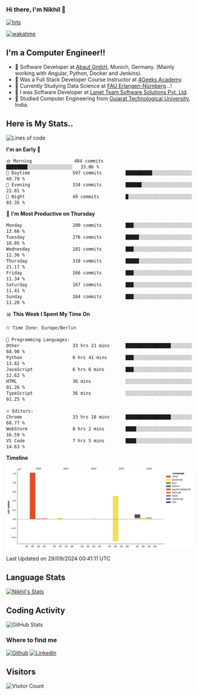 ### Hi there, I'm Nikhil 👋

[![hits](https://hits.sh/github.com/silentsoft/hits.svg?color=2311cc)](https://hits.sh/github.com/silentsoft/hits/)

[![wakatime](https://wakatime.com/badge/user/369b6a3a-7953-4ff9-b7c7-be53d0a7ccc6.svg)](https://wakatime.com/@369b6a3a-7953-4ff9-b7c7-be53d0a7ccc6)

## I'm a  Computer Engineer!!

- 🌱 Software Developer at [Abaut GmbH](https://www.abaut.de/), Munich, Germany. (Mainly working with Angular, Python, Docker and Jenkins).
- 🌱 Was a Full Stack Developer Course Instructor at [4Geeks Academy](https://4geeks.com/).
- 🌱 Currently Studying Data Science at [FAU Erlangen-Nürnberg](https://www.fau.de/)...!
- 🌱 I was Software Developer at [Lanet Team Software Solutions Pvt. Ltd](https://lanetteam.com/).
- 🌱 Studied Computer Engineering from [Gujarat Technological University](https://www.gtu.ac.in/), India.

<h2>Here is My Stats..</h2>

<!--START_SECTION:waka-->
![Lines of code](https://img.shields.io/badge/From%20Hello%20World%20I%27ve%20Written-17.1%20million%20lines%20of%20code-blue)

**I'm an Early 🐤** 

```text
🌞 Morning                484 commits         ████████░░░░░░░░░░░░░░░░░   33.06 % 
🌆 Daytime                597 commits         ██████████░░░░░░░░░░░░░░░   40.78 % 
🌃 Evening                334 commits         ██████░░░░░░░░░░░░░░░░░░░   22.81 % 
🌙 Night                  49 commits          █░░░░░░░░░░░░░░░░░░░░░░░░   03.35 % 
```
📅 **I'm Most Productive on Thursday** 

```text
Monday                   200 commits         ███░░░░░░░░░░░░░░░░░░░░░░   13.66 % 
Tuesday                  276 commits         █████░░░░░░░░░░░░░░░░░░░░   18.85 % 
Wednesday                181 commits         ███░░░░░░░░░░░░░░░░░░░░░░   12.36 % 
Thursday                 310 commits         █████░░░░░░░░░░░░░░░░░░░░   21.17 % 
Friday                   166 commits         ███░░░░░░░░░░░░░░░░░░░░░░   11.34 % 
Saturday                 167 commits         ███░░░░░░░░░░░░░░░░░░░░░░   11.41 % 
Sunday                   164 commits         ███░░░░░░░░░░░░░░░░░░░░░░   11.20 % 
```


📊 **This Week I Spent My Time On** 

```text
🕑︎ Time Zone: Europe/Berlin

💬 Programming Languages: 
Other                    33 hrs 21 mins      █████████████████░░░░░░░░   68.90 % 
Python                   6 hrs 41 mins       ███░░░░░░░░░░░░░░░░░░░░░░   13.82 % 
JavaScript               6 hrs 6 mins        ███░░░░░░░░░░░░░░░░░░░░░░   12.62 % 
HTML                     36 mins             ░░░░░░░░░░░░░░░░░░░░░░░░░   01.26 % 
TypeScript               36 mins             ░░░░░░░░░░░░░░░░░░░░░░░░░   01.25 % 

🔥 Editors: 
Chrome                   33 hrs 18 mins      █████████████████░░░░░░░░   68.77 % 
WebStorm                 8 hrs 2 mins        ████░░░░░░░░░░░░░░░░░░░░░   16.59 % 
VS Code                  7 hrs 5 mins        ████░░░░░░░░░░░░░░░░░░░░░   14.63 % 
```

**Timeline**

![Lines of Code chart](https://raw.githubusercontent.com/nikhilmaguwala/nikhilmaguwala/main/assets/bar_graph.png)


 Last Updated on 29/09/2024 00:41:11 UTC
<!--END_SECTION:waka-->

<h2>Language Stats</h2>

[![Nikhil's Stats](https://github-readme-stats.vercel.app/api/wakatime?username=nikhilmaguwala&layout=compact&title=Stats)](https://github.com/nikhilmaguwala)


<h2>Coding Activity</h2>

<p><img src="https://wakatime.com/share/@nikhilmaguwala/7dd532b8-3e5e-4c26-8c46-68cc27712a92.svg" alt="GitHub Stats"></p>

<h3>Where to find me</h3>
<p>
    <a href="https://github.com/nikhilmaguwala" target="_blank"><img alt="Github" src="https://img.shields.io/badge/GitHub-%2312100E.svg?&style=for-the-badge&logo=Github&logoColor=white" /></a>
    <a href="https://www.linkedin.com/in/nikhil-maguwala" target="_blank"><img alt="LinkedIn" src="https://img.shields.io/badge/linkedin-%230077B5.svg?&style=for-the-badge&logo=linkedin&logoColor=white" /></a> 
</p>


<h2>Visitors</h2>

![Visitor Count](https://profile-counter.glitch.me/nikhilmaguwala/count.svg)

[website]: https://nikhilmaguwala.github.io/
[instagram]: https://www.instagram.com/nikhil_maguwala/
[linkedin]: https://www.linkedin.com/in/nikhil-maguwala/

